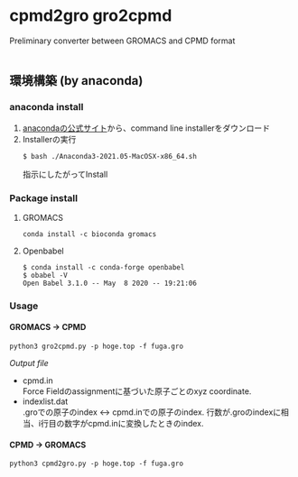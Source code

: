 # cpmd2gro gro2cpmd
Preliminary converter between GROMACS and CPMD format
<br>
<br>

## 環境構築 (by anaconda)
### anaconda install
1. [anacondaの公式サイト](https://www.anaconda.com/products/individual)から、command line installerをダウンロード
1. Installerの実行
    ```
    $ bash ./Anaconda3-2021.05-MacOSX-x86_64.sh
    ```
    指示にしたがってInstall    


### Package install
1. GROMACS  
    ```
    conda install -c bioconda gromacs
    ```
1. Openbabel  
    ```
    $ conda install -c conda-forge openbabel
    $ obabel -V
    Open Babel 3.1.0 -- May  8 2020 -- 19:21:06
    ``` 

### Usage
#### GROMACS &rarr; CPMD
```
python3 gro2cpmd.py -p hoge.top -f fuga.gro
```
*Output file*
- cpmd.in  
    Force Fieldのassignmentに基づいた原子ごとのxyz coordinate.
- indexlist.dat  
    .groでの原子のindex <-> cpmd.inでの原子のindex. 行数が.groのindexに相当、i行目の数字がcpmd.inに変換したときのindex.

#### CPMD &rarr; GROMACS
```
python3 cpmd2gro.py -p hoge.top -f fuga.gro
```
